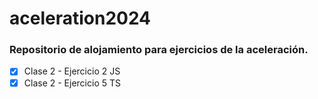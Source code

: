 # aceleration2024
### Repositorio de alojamiento para ejercicios de la aceleración.
- [x] Clase 2 - Ejercicio 2 JS
- [x] Clase 2 - Ejercicio 5 TS
